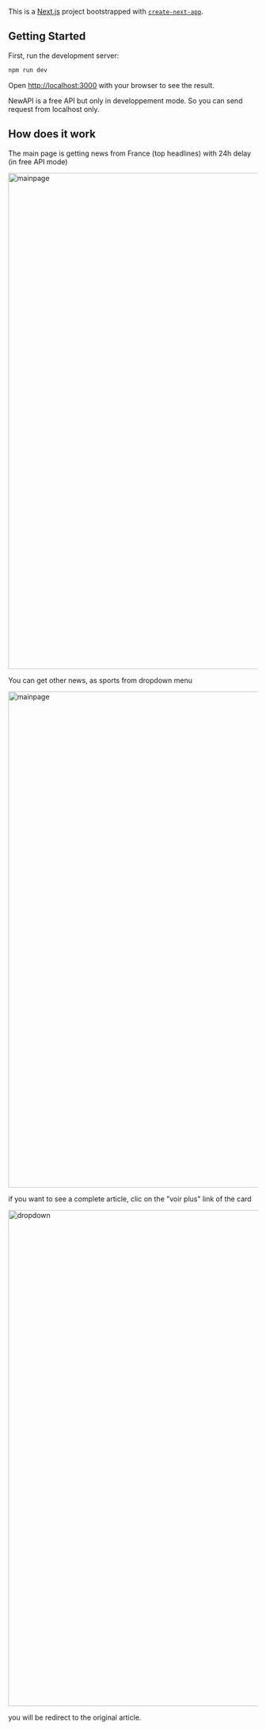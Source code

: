 This is a [Next.js](https://nextjs.org/) project bootstrapped with [`create-next-app`](https://github.com/vercel/next.js/tree/canary/packages/create-next-app).

## Getting Started

First, run the development server:

```bash
npm run dev

```

Open [http://localhost:3000](http://localhost:3000) with your browser to see the result.

NewAPI is a free API but only in developpement mode. So you can send request from localhost only.

## How does it work

The main page is getting news from France (top headlines) with 24h delay (in free API mode)

<img width="1000" alt="mainpage" src="https://user-images.githubusercontent.com/121306549/228954838-6734e757-09b5-4e84-971f-f4abe787d498.png">

You can get other news, as sports from dropdown menu

<img width="1000" alt="mainpage" src="https://user-images.githubusercontent.com/121306549/228957083-c2a08781-3592-4423-8108-8699acd69913.png">

if you want to see a complete article, clic on the "voir plus" link of the card

<img width="1000" alt="dropdown" src="https://user-images.githubusercontent.com/121306549/228957103-9cf6519e-ac7e-44b7-a591-521d375d6d0a.png">

you will be redirect to the original article.
